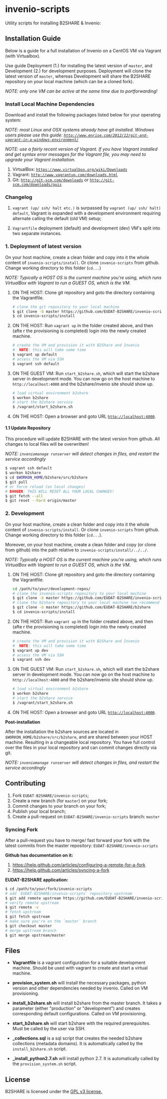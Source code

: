 invenio-scripts
===============

Utility scripts for installing B2SHARE & Invenio:

## Installation Guide

Below is a guide for a full installation of Invenio on a CentOS VM via Vagrant (with Virtualbox).

Use guide Deployment (1.) for installing the latest version of `master`, and Development (2.) for development purposes. Deployment will clone the latest version of `master`, whereas Development will share the B2SHARE repository on your local machine (which can be a cloned fork).

*NOTE: only one VM can be active at the same time due to portforwarding!*


### Install Local Machine Dependencies

Download and install the following packages listed below for your operating system:

*NOTE: most Linux and OSX systems already have git installed. Windows users please use this guide: [`http://www.enrise.com/2012/12/git-and-vagrant-in-a-windows-environment/`](http://www.enrise.com/2012/12/git-and-vagrant-in-a-windows-environment/)*

*NOTE: use a fairly recent version of Vagrant. If you have Vagrant installed and get syntax error messages for the Vagrant file, you may need to upgrade your Vagrant installation.*

1. VirtualBox: [`https://www.virtualbox.org/wiki/Downloads`](https://www.virtualbox.org/wiki/Downloads)
2. Vagrant: [`http://www.vagrantup.com/downloads.html`](http://www.vagrantup.com/downloads.html)
3. Git: [`http://git-scm.com/downloads`](http://git-scm.com/downloads) or [`http://git-scm.com/downloads/guis`](http://git-scm.com/downloads/guis)

### Changelog

1. `vagrant (up/ ssh/ halt etc.)` is surpassed by `vagrant (up/ ssh/ halt) default`, Vagrant is expanded with a development environment requiring alternate calling the default (old VM) setup;

2. `Vagrantfile` deployment (default) and development (dev) VM's split into two separate instances.


### 1. Deployment of latest version

On your host machine, create a clean folder and copy into it the whole content of `invenio-scripts/install`. Or clone `invenio-scripts` from github. Change working directory to this folder (`cd...`)

*NOTE: Typically a HOST OS is the current machine you're using, which runs VirtualBox with Vagrant to run a GUEST OS, which is the VM.*

1. ON THE HOST: Clone git repository and goto the directory containing the Vagrantfile.
   ```bash
   # clone the git repository to your local machine
   $ git clone -b master https://github.com/EUDAT-B2SHARE/invenio-scripts
   $ cd invenio-scripts/install
   ```

2. ON THE HOST: Run `vagrant up` in the folder created above, and then (afte r the provisioning is completed) login into the newly created machine.
   ```bash
   # create the VM and provision it with B2Share and Invenio
   #  NOTE: this will take some time
   $ vagrant up default
   # access the VM via SSH
   $ vagrant ssh default
   ```

3. ON THE GUEST VM: Run `start_b2share.sh`, which will start the b2share server in development mode. You can now go on the host machine to `http://localhost:4000` and the b2share/invenio site should show up.
   ```bash
   # load virtual environment b2share
   $ workon b2share
   # start the b2share service
   $ /vagrant/start_b2share.sh
   ```

4. ON THE HOST: Open a browser and goto URL [`http://localhost:4000`](http://localhost:4000).


#### 1.1 Update Repository

This procedure will update B2SHARE with the latest version from github. All changes to local files will be overwritten!

*NOTE: `inveniomanage runserver` will detect changes in files, and restart the service accordingly*

```bash
$ vagrant ssh default
$ workon b2share
$ cd $WORKON_HOME/b2share/src/b2share
$ git pull
# or force reload (on local changes)
# DANGER: THIS WILL RESET ALL YOUR LOCAL CHANGES!
$ git fetch --all
$ git reset --hard origin/master
```


### 2. Development

On your host machine, create a clean folder and copy into it the whole content of `invenio-scripts/install`. Or clone `invenio-scripts` from github. Change working directory to this folder (`cd...`).

Moreover, on your host machine, create a clean folder and copy (or clone from github) into the path relative to `invenio-scripts/install/../../`.

*NOTE: Typically a HOST OS is the current machine you're using, which runs VirtualBox with Vagrant to run a GUEST OS, which is the VM.*

1. ON THE HOST: Clone git repository and goto the directory containing the Vagrantfile.
   ```bash
   cd /path/to/your/development-repos/
   # clone the invenio-scripts repository to your local machine
   $ git clone -b master https://github.com/EUDAT-B2SHARE/invenio-scripts
   # clone the b2share repository to your local machine (we recommend cloning your own fork of b2share!)
   $ git clone -b master https://github.com/EUDAT-B2SHARE/b2share
   $ cd invenio-scripts/install
   ```

2. ON THE HOST: Run `vagrant up` in the folder created above, and then (afte r the provisioning is completed) login into the newly created machine.
   ```bash
   # create the VM and provision it with B2Share and Invenio
   #  NOTE: this will take some time
   $ vagrant up dev
   # access the VM via SSH
   $ vagrant ssh dev
   ```

3. ON THE GUEST VM: Run `start_b2share.sh`, which will start the b2share server in development mode. You can now go on the host machine to `http://localhost:4000` and the b2share/invenio site should show up.
   ```bash
   # load virtual environment b2share
   $ workon b2share
   # start the b2share service
   $ /vagrant/start_b2share.sh
   ```
4. ON THE HOST: Open a browser and goto URL [`http://localhost:4000`](http://localhost:4000).

**Post-installation**

After the installation the b2share sources are located in `$WORKON_HOME/b2share/src/b2share`, and are shared between your HOST machine. Resulting in a changeable local repository. You have full control over the files in your local repository and can commit changes directly via git.

*NOTE: `inveniomanage runserver` will detect changes in files, and restart the service accordingly*


## Contributing

1. Fork `EUDAT-B2SHARE/invenio-scripts`;
2. Create a new branch (for `master`) on your fork;
3. Commit changes to your branch on your fork;
4. Publish your local branch;
5. Create a pull-request on `EUDAT-B2SHARE/invenio-scripts` branch: `master`

### Syncing Fork

After a pull-request you have to merge/ fast forward your fork with the latest commits from the master repository: `EUDAT-B2SHARE/invenio-scripts`

**Github has documentation on it:**

1. https://help.github.com/articles/configuring-a-remote-for-a-fork
2. https://help.github.com/articles/syncing-a-fork

**EUDAT-B2SHARE application:**

```bash
$ cd /path/to/your/fork/invenio-scripts
# add `EUDAT-B2SHARE/invenio-scripts` repository upstream
$ git add remote upstream https://github.com/EUDAT-B2SHARE/invenio-scripts.git
# verify remote upstream
$ git remote -v
# fetch upstream
$ git fetch upstream
# make sure you're on the `master` branch
$ git checkout master
# merge upstream branch
$ git merge upstream/master
```


## Files

- **Vagrantfile** is a vagrant configuration for a suitable development machine. Should be used with vagrant to create and start a virtual machine.

- **provision_system.sh** will install the necessary packages, python version and other dependencies needed by invenio. Called on VM provisioning.

- **install_b2share.sh** will install b2share from the master branch. It takes a parameter (either "production" or "development") and creates corresponding default configurations. Called on VM provisioning.

- **start_b2share.sh** will start b2share with the required prerequisites. Must be called by the user via SSH.

- **\_collections.sql** is a sql script that creates the needed b2share collections (metadata domains). It is automatically called by the `install_b2share.sh` script.

- **\_install_python2.7.sh** will install python 2.7. It is automatically called by the `provision_system.sh` script.


## License

B2SHARE is licensed under the [GPL v3 license.](http://www.gnu.org/licenses/gpl-3.0.txt)
